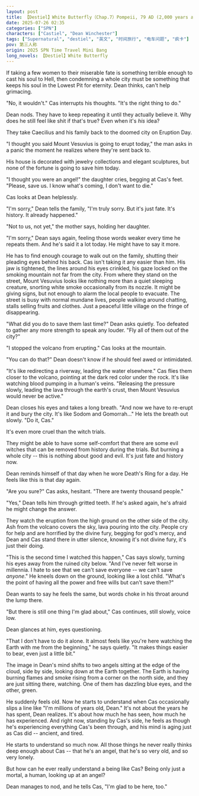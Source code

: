 ```yaml
---
layout: post
title: 【Destiel】White Butterfly（Chap.7）Pompeii, 79 AD (2,000 years ago)
date: 2025-07-26 02:35
categories: ["SPN"]
characters: ["Castiel", "Dean Winchester"]
tags: ["Supernatural", "destiel", "英文", "时间旅行", "电车问题", "疯卡"]
pov: 第三人称
origin: 2025 SPN Time Travel Mini Bang
long_novels: 【Destiel】White Butterfly
---
```


If taking a few women to their miserable fate is something terrible enough to cast his soul to Hell, then condemning a whole city must be something that keeps his soul in the Lowest Pit for eternity. Dean thinks, can't help grimacing.

"No, it wouldn't." Cas interrupts his thoughts. "It's the right thing to do."

Dean nods. They have to keep repeating it until they actually believe it. Why does he still feel like shit if that's true? Even when it's *his* idea?

They take Caecilius and his family back to the doomed city on Eruption Day.

"I thought you said Mount Vesuvius is going to erupt today," the man asks in a panic the moment he realizes where they're sent back to.

His house is decorated with jewelry collections and elegant sculptures, but none of the fortune is going to save him today.

"I thought you were an angel!" the daughter cries, begging at Cas's feet. "Please, save us. I know what's coming, I don't want to die."

Cas looks at Dean helplessly.

"I'm sorry," Dean tells the family, "I'm truly sorry. But it's just fate. It's history. It already happened."

"Not to us, not yet," the mother says, holding her daughter.

"I'm sorry," Dean says again, feeling those words weaker every time he repeats them. And he's said it a lot today. He might have to say it more.

He has to find enough courage to walk out on the family, shutting their pleading eyes behind his back. Cas isn't taking it any easier than him. His jaw is tightened, the lines around his eyes crinkled, his gaze locked on the smoking mountain not far from the city. From where they stand on the street, Mount Vesuvius looks like nothing more than a quiet sleeping creature, snorting white smoke occasionally from its nozzle. It might be giving signs, but not enough to alarm the local people to evacuate. The street is busy with normal mundane lives, people walking around chatting, stalls selling fruits and clothes. Just a peaceful little village on the fringe of disappearing.

"What did you do to save them last time?" Dean asks quietly. Too defeated to gather any more strength to speak any louder. "Fly all of them out of the city?"

"I stopped the volcano from erupting." Cas looks at the mountain.

"You can do that?" Dean doesn't know if he should feel awed or intimidated.

"It's like redirecting a riverway, leading the water elsewhere." Cas flies them closer to the volcano, pointing at the dark red color under the rock. It's like watching blood pumping in a human's veins. "Releasing the pressure slowly, leading the lava through the earth's crust, then Mount Vesuvius would never be active."

Dean closes his eyes and takes a long breath. "And now we have to re-erupt it and bury the city. It's like Sodom and Gomorrah..." He lets the breath out slowly. "Do it, Cas."

It's even more cruel than the witch trials.

They might be able to have some self-comfort that there are some evil witches that can be removed from history during the trials. But burning a whole city -- this is nothing about good and evil. It's just fate and history now.

Dean reminds himself of that day when he wore Death's Ring for a day. He feels like this is that day again.

"Are you sure?" Cas asks, hesitant. "There are twenty thousand people."

"Yes," Dean tells him through gritted teeth. If he's asked again, he's afraid he might change the answer.

They watch the eruption from the high ground on the other side of the city. Ash from the volcano covers the sky, lava pouring into the city. People cry for help and are horrified by the divine fury, begging for god's mercy, and Dean and Cas stand there in utter silence, knowing it's not divine fury, it's just their doing.

"This is the second time I watched this happen," Cas says slowly, turning his eyes away from the ruined city below. "And I've never felt worse in millennia. I hate to see that we can't save everyone -- we can't save *anyone*." He kneels down on the ground, looking like a lost child. "What's the point of having all the power and free wills but can't save them?"

Dean wants to say he feels the same, but words choke in his throat around the lump there.

"But there is still one thing I'm glad about," Cas continues, still slowly, voice low.

Dean glances at him, eyes questioning.

"That I don't have to do it alone. It almost feels like you're here watching the Earth with me from the beginning," he says quietly. "It makes things easier to bear, even just a little bit."

The image in Dean's mind shifts to two angels sitting at the edge of the cloud, side by side, looking down at the Earth together. The Earth is having burning flames and smoke rising from a corner on the north side, and they are just sitting there, watching. One of them has dazzling blue eyes, and the other, green.

He suddenly feels old. Now he starts to understand when Cas occasionally slips a line like "I'm millions of years old, Dean." It's not about the years he has spent, Dean realizes. It's about how much he has seen, how much he has experienced. And right now, standing by Cas's side, he feels as though he's experiencing everything Cas's been through, and his mind is aging just as Cas did -- ancient, and tired.

He starts to understand so much now. All those things he never really thinks deep enough about Cas -- that he's an angel, that he's so very old, and so very lonely.

But how can he ever really understand a being like Cas? Being only just a mortal, a human, looking up at an angel?

Dean manages to nod, and he tells Cas, "I'm glad to be here, too."
